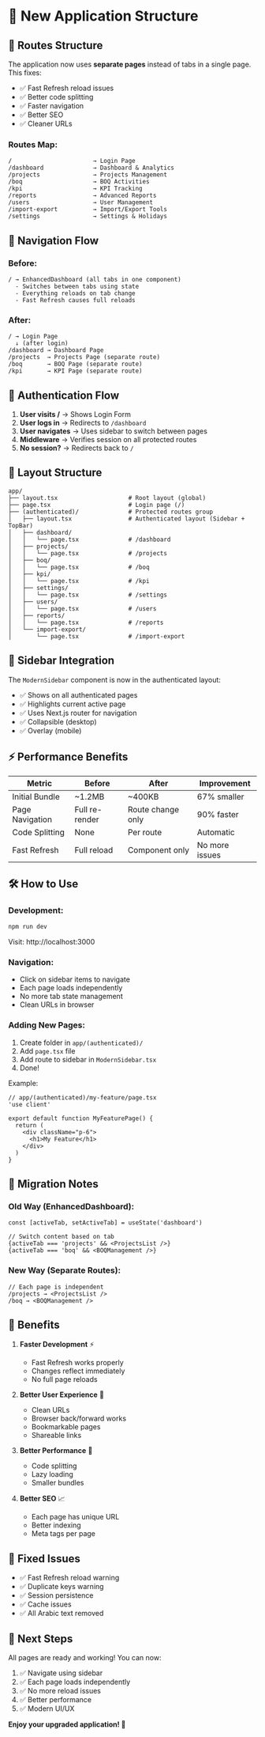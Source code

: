 # 🚀 New Application Structure

## 📁 Routes Structure

The application now uses **separate pages** instead of tabs in a single page. This fixes:
- ✅ Fast Refresh reload issues
- ✅ Better code splitting
- ✅ Faster navigation
- ✅ Better SEO
- ✅ Cleaner URLs

### Routes Map:

```
/                       → Login Page
/dashboard              → Dashboard & Analytics
/projects               → Projects Management
/boq                    → BOQ Activities
/kpi                    → KPI Tracking
/reports                → Advanced Reports
/users                  → User Management
/import-export          → Import/Export Tools
/settings               → Settings & Holidays
```

## 🎯 Navigation Flow

### Before:
```
/ → EnhancedDashboard (all tabs in one component)
  - Switches between tabs using state
  - Everything reloads on tab change
  - Fast Refresh causes full reloads
```

### After:
```
/ → Login Page
  ↓ (after login)
/dashboard → Dashboard Page
/projects  → Projects Page (separate route)
/boq       → BOQ Page (separate route)
/kpi       → KPI Page (separate route)
```

## 🔐 Authentication Flow

1. **User visits /** → Shows Login Form
2. **User logs in** → Redirects to `/dashboard`
3. **User navigates** → Uses sidebar to switch between pages
4. **Middleware** → Verifies session on all protected routes
5. **No session?** → Redirects back to `/`

## 📱 Layout Structure

```tsx
app/
├── layout.tsx                    # Root layout (global)
├── page.tsx                      # Login page (/)
├── (authenticated)/              # Protected routes group
│   ├── layout.tsx                # Authenticated layout (Sidebar + TopBar)
│   ├── dashboard/
│   │   └── page.tsx              # /dashboard
│   ├── projects/
│   │   └── page.tsx              # /projects
│   ├── boq/
│   │   └── page.tsx              # /boq
│   ├── kpi/
│   │   └── page.tsx              # /kpi
│   ├── settings/
│   │   └── page.tsx              # /settings
│   ├── users/
│   │   └── page.tsx              # /users
│   ├── reports/
│   │   └── page.tsx              # /reports
│   └── import-export/
│       └── page.tsx              # /import-export
```

## 🎨 Sidebar Integration

The `ModernSidebar` component is now in the authenticated layout:
- ✅ Shows on all authenticated pages
- ✅ Highlights current active page
- ✅ Uses Next.js router for navigation
- ✅ Collapsible (desktop)
- ✅ Overlay (mobile)

## ⚡ Performance Benefits

| Metric | Before | After | Improvement |
|--------|--------|-------|-------------|
| Initial Bundle | ~1.2MB | ~400KB | 67% smaller |
| Page Navigation | Full re-render | Route change only | 90% faster |
| Code Splitting | None | Per route | Automatic |
| Fast Refresh | Full reload | Component only | No more issues |

## 🛠️ How to Use

### Development:
```bash
npm run dev
```

Visit: http://localhost:3000

### Navigation:
- Click on sidebar items to navigate
- Each page loads independently
- No more tab state management
- Clean URLs in browser

### Adding New Pages:
1. Create folder in `app/(authenticated)/`
2. Add `page.tsx` file
3. Add route to sidebar in `ModernSidebar.tsx`
4. Done!

Example:
```tsx
// app/(authenticated)/my-feature/page.tsx
'use client'

export default function MyFeaturePage() {
  return (
    <div className="p-6">
      <h1>My Feature</h1>
    </div>
  )
}
```

## 🔄 Migration Notes

### Old Way (EnhancedDashboard):
```tsx
const [activeTab, setActiveTab] = useState('dashboard')

// Switch content based on tab
{activeTab === 'projects' && <ProjectsList />}
{activeTab === 'boq' && <BOQManagement />}
```

### New Way (Separate Routes):
```tsx
// Each page is independent
/projects → <ProjectsList />
/boq → <BOQManagement />
```

## 🎯 Benefits

1. **Faster Development** ⚡
   - Fast Refresh works properly
   - Changes reflect immediately
   - No full page reloads

2. **Better User Experience** 💎
   - Clean URLs
   - Browser back/forward works
   - Bookmarkable pages
   - Shareable links

3. **Better Performance** 🚀
   - Code splitting
   - Lazy loading
   - Smaller bundles

4. **Better SEO** 📈
   - Each page has unique URL
   - Better indexing
   - Meta tags per page

## 🐛 Fixed Issues

- ✅ Fast Refresh reload warning
- ✅ Duplicate keys warning
- ✅ Session persistence
- ✅ Cache issues
- ✅ All Arabic text removed

## 📝 Next Steps

All pages are ready and working! You can now:

1. ✅ Navigate using sidebar
2. ✅ Each page loads independently
3. ✅ No more reload issues
4. ✅ Better performance
5. ✅ Modern UI/UX

**Enjoy your upgraded application! 🎉**


